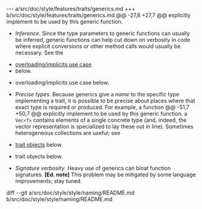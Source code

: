 --- a/src/doc/style/features/traits/generics.md
+++ b/src/doc/style/features/traits/generics.md
@@ -27,8 +27,7 @@ explicitly implement to be used by this generic function.
 * _Inference_. Since the type parameters to generic functions can usually be
   inferred, generic functions can help cut down on verbosity in code where
   explicit conversions or other method calls would usually be necessary. See the
-  [overloading/implicits use case](#use-case-limited-overloading-andor-implicit-conversions)
-  below.
+  overloading/implicits use case below.
 * _Precise types_. Because generics give a _name_ to the specific type
   implementing a trait, it is possible to be precise about places where that
   exact type is required or produced. For example, a function
@@ -51,7 +50,7 @@ explicitly implement to be used by this generic function.
   a `Vec<T>` contains elements of a single concrete type (and, indeed, the
   vector representation is specialized to lay these out in line). Sometimes
   heterogeneous collections are useful; see
-  [trait objects](#use-case-trait-objects) below.
+  trait objects below.
 * _Signature verbosity_. Heavy use of generics can bloat function signatures.
   **[Ed. note]** This problem may be mitigated by some language improvements; stay tuned.
 
diff --git a/src/doc/style/style/naming/README.md b/src/doc/style/style/naming/README.md
